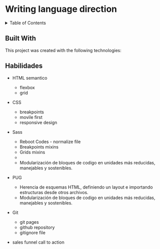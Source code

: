 # Writing language direction

<!-- TABLE OF CONTENTS -->
<details>
  <summary>Table of Contents</summary>
  <ol>
    <li>
      <a href="#about-the-project">About The Project</a>
      <ul>
        <li><a href="#built-with">Built With</a></li>
      </ul>
    </li>
    <li>
      <a href="#getting-started">Getting Started</a>
      <ul>
        <li><a href="#prerequisites">Prerequisites</a></li>
        <li><a href="#installation">Installation</a></li>
      </ul>
    </li>
    <li><a href="#usage">Usage</a></li>
    <li><a href="#roadmap">Roadmap</a></li>
    <li><a href="#contributing">Contributing</a></li>
    <li><a href="#license">License</a></li>
    <li><a href="#contact">Contact</a></li>
    <li><a href="#acknowledgments">Acknowledgments</a></li>
  </ol>
</details>


## Built With

This project was created with the following technologies:















## Habilidades

- HTML semantico
  * flexbox
  * grid

- CSS
    * breakpoints
    * movile first
    * responsive design

- Sass
    * Reboot Codes - normalize file
    * Breakpoints mixins
    * Grids mixins
    * 
    * Modularización de bloques de codigo en unidades más reducidas, manejables y sostenibles.

- PUG
    * Herencia de esquemas HTML, definiendo un layout e importando estructuras desde otros archivos.
    * Modularización de bloques de codigo en unidades más reducidas, manejables y sostenibles.

- Git
    * git pages
    * github repository
    * gitignore file

- sales funnel call to action